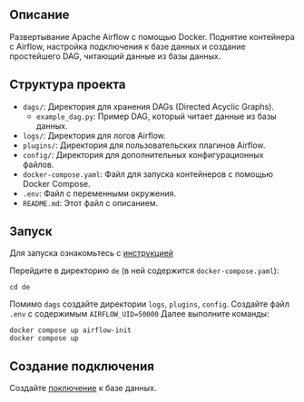 ## Описание

Развертывание Apache Airflow с помощью Docker. Поднятие контейнера с Airflow, настройка подключения к базе данных и создание простейшего DAG, читающий данные из базы данных.


## Структура проекта

- `dags/`: Директория для хранения DAGs (Directed Acyclic Graphs).
  - `example_dag.py`: Пример DAG, который читает данные из базы данных.
- `logs/`: Директория для логов Airflow.
- `plugins/`: Директория для пользовательских плагинов Airflow.
- `config/`: Директория для дополнительных конфигурационных файлов.
- `docker-compose.yaml`: Файл для запуска контейнеров с помощью Docker Compose.
- `.env`: Файл с переменными окружения.
- `README.md`: Этот файл с описанием.

## Запуск

Для запуска ознакомьтесь с [инструкцией](https://airflow.apache.org/docs/apache-airflow/stable/howto/docker-compose/index.html)

Перейдите в директорию `de` (в ней содержится `docker-compose.yaml`):
```
cd de
```
Помимо `dags` создайте директории `logs`, `plugins`, `config`.
Создайте файл `.env` с содержимым `AIRFLOW_UID=50000`
Далее выполните команды:
```
docker compose up airflow-init
docker compose up
```

## Создание подключения

Создайте [поключение](https://airflow.apache.org/docs/apache-airflow/stable/howto/connection.html) к базе данных.
